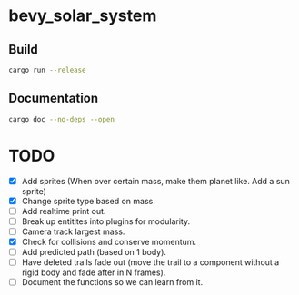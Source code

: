 # bevy_solar_system

## Build
```bash
cargo run --release
```

## Documentation
```bash
cargo doc --no-deps --open
```

# TODO
- [x] Add sprites (When over certain mass, make them planet like. Add a sun sprite)
- [x] Change sprite type based on mass.
- [ ] Add realtime print out.
- [ ] Break up entitites into plugins for modularity.
- [ ] Camera track largest mass.
- [x] Check for collisions and conserve momentum.
- [ ] Add predicted path (based on 1 body).
- [ ] Have deleted trails fade out (move the trail to a component without a rigid body and fade after in N frames).
- [ ] Document the functions so we can learn from it.